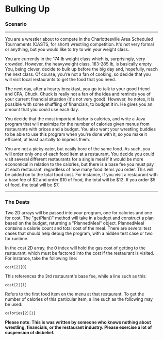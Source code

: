 # Bulking Up


### Scenario
________________
You are a wrestler about to compete in the Charlottesville Area Scheduled Tournaments (CASTS, for short) wrestling competition. It's not very formal or anything, but you would like to try to win your weight class.

You are currently in the 174 lb weight class which is, surprisingly, very crowded. However, the heavyweight class, 183-285 lb, is basically empty. You, being clever, decide to bulk up before the big day and, hopefully, reach the next class. Of course, you're not a fan of cooking, so decide that you will visit local restaurants to get the food that you need.

The next day, after a hearty breakfast, you go to talk to your good friend and CPA, Chuck. Chuck is really not a fan of the idea and reminds you of your current financial situation (it's not very good). However, he notes, it is possible with some shuffling of financials, to budget it in. He gives you an amount that you could use each day.

You decide that the most important factor is calories, and write a Java program that will maximize for the number of calories given menus from restaurants with prices and a budget. You also want your wrestling buddies to be able to use this program when you're done with it, so you make it efficient, at least partially to impress them.

You are not a picky eater, but easily bore of the same food. As such, you will order only one of each food item at a restaurant. You decide you could visit several different restaurants for a single meal if it would be more economical in relation to the calories, but there is a base fee you must pay at each restaurant, regardless of how many food items you order. This will be added on to the total food cost. For instance, if you visit a restaurant with a base fee of $2 and order $10 of food, the total will be $12. If you order $5 of food, the total will be $7.

____________________

### The Deats

Two 2D arrays will be passed into your program, one for calories and one for cost. The "getPlan()" method will take in a budget and construct a plan based on the budget, returning a "PlannedMeal" object. PlannedMeal contains a calorie count and total cost of the meal. There are several test cases that should help debug the program, with a hidden test case or two for runtime.

In the cost 2D array, the 0 index will hold the gas cost of getting to the restaurant, which must be factored into the cost if the restaurant is visited. For instance, take the following line:
```
cost[2][0] 
```
This references the 3rd restaurant's base fee, while a line such as this:
```
cost[2][1] 
```
Refers to the first food item on the menu at that restaurant. To get the number of calories of this particular item, a line such as the following may be used:
```
calories[2][1] 
```

**Please note: This is was written by someone who knows nothing about wrestling, financials, or the restaurant industry. Please exercise a lot of suspension of disbelief.**